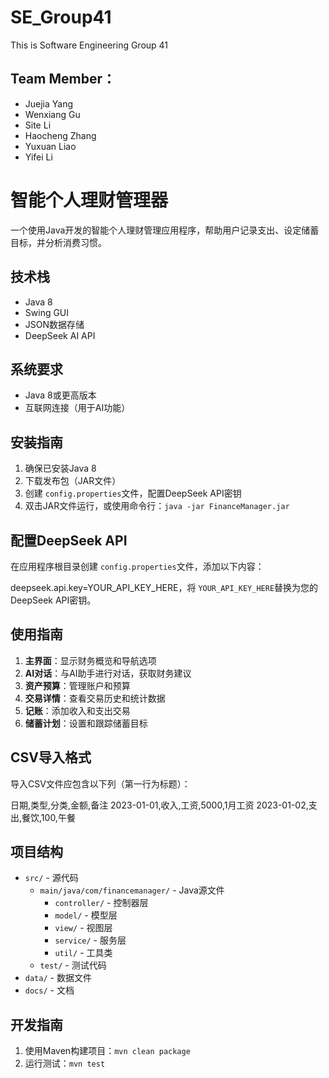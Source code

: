 # SE_Group41
This is Software Engineering Group 41

## Team Member：

- Juejia Yang
- Wenxiang Gu
- Site Li
- Haocheng Zhang
- Yuxuan Liao
- Yifei Li

# 智能个人理财管理器

一个使用Java开发的智能个人理财管理应用程序，帮助用户记录支出、设定储蓄目标，并分析消费习惯。


## 技术栈

- Java 8
- Swing GUI
- JSON数据存储
- DeepSeek AI API

## 系统要求

- Java 8或更高版本
- 互联网连接（用于AI功能）

## 安装指南

1. 确保已安装Java 8
2. 下载发布包（JAR文件）
3. 创建 `config.properties`文件，配置DeepSeek API密钥
4. 双击JAR文件运行，或使用命令行：`java -jar FinanceManager.jar`

## 配置DeepSeek API

在应用程序根目录创建 `config.properties`文件，添加以下内容：

deepseek.api.key=YOUR_API_KEY_HERE，将 `YOUR_API_KEY_HERE`替换为您的DeepSeek API密钥。

## 使用指南

1. **主界面**：显示财务概览和导航选项
2. **AI对话**：与AI助手进行对话，获取财务建议
3. **资产预算**：管理账户和预算
4. **交易详情**：查看交易历史和统计数据
5. **记账**：添加收入和支出交易
6. **储蓄计划**：设置和跟踪储蓄目标

## CSV导入格式

导入CSV文件应包含以下列（第一行为标题）：

日期,类型,分类,金额,备注
2023-01-01,收入,工资,5000,1月工资
2023-01-02,支出,餐饮,100,午餐

## 项目结构

- `src/` - 源代码
  - `main/java/com/financemanager/` - Java源文件
    - `controller/` - 控制器层
    - `model/` - 模型层
    - `view/` - 视图层
    - `service/` - 服务层
    - `util/` - 工具类
  - `test/` - 测试代码
- `data/` - 数据文件
- `docs/` - 文档

## 开发指南

1. 使用Maven构建项目：`mvn clean package`
2. 运行测试：`mvn test`
